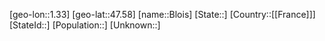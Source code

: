 ﻿---
location: [47.58,1.33]
type: City
tags:
- geo/City


SpocWebEntityId: 29234
isDeleted: false
confidential: public

---
[geo-lon::1.33]
[geo-lat::47.58]
[name::Blois]
[State::]
[Country::[[France]]]
[StateId::]
[Population::]
[Unknown::]

